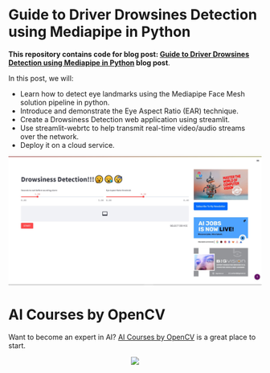 # Guide to Driver Drowsines Detection using Mediapipe in Python

**This repository contains code for blog post: [Guide to Driver Drowsines Detection using Mediapipe in Python](https://learnopencv.com/guide-to-driver-drowsiness-detection-using-mediapipe-in-python/) blog post**.

In this post, we will:

* Learn how to detect eye landmarks using the Mediapipe Face Mesh solution pipeline in python.
* Introduce and demonstrate the Eye Aspect Ratio (EAR) technique.
* Create a Drowsiness Detection web application using streamlit.
* Use streamlit-webrtc to help transmit real-time video/audio streams over the network.
* Deploy it on a cloud service.

<img src = 'app_image/page_SS.jpg'>

# AI Courses by OpenCV

Want to become an expert in AI? [AI Courses by OpenCV](https://opencv.org/courses/) is a great place to start.

<a href="https://opencv.org/courses/">
<p align="center">
<img src="https://www.learnopencv.com/wp-content/uploads/2020/04/AI-Courses-By-OpenCV-Github.png">
</p>
</a>

